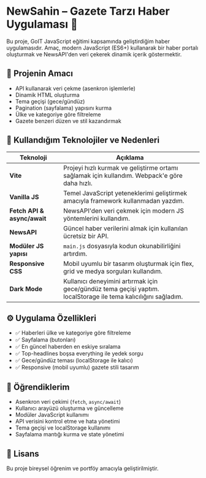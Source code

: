 # NewSahin – Gazete Tarzı Haber Uygulaması 📜

Bu proje, GoIT JavaScript eğitimi kapsamında geliştirdiğim haber uygulamasıdır. Amaç, modern JavaScript (ES6+) kullanarak bir haber portalı oluşturmak ve NewsAPI'den veri çekerek dinamik içerik göstermektir.

## 🎯 Projenin Amacı

- API kullanarak veri çekme (asenkron işlemlerle)
- Dinamik HTML oluşturma
- Tema geçişi (gece/gündüz)
- Pagination (sayfalama) yapısını kurma
- Ülke ve kategoriye göre filtreleme
- Gazete benzeri düzen ve stil kazandırmak

## 💪 Kullandığım Teknolojiler ve Nedenleri

| Teknoloji                   | Açıklama                                                                                                        |
| --------------------------- | --------------------------------------------------------------------------------------------------------------- |
| **Vite**                    | Projeyi hızlı kurmak ve geliştirme ortamı sağlamak için kullandım. Webpack'e göre daha hızlı.                   |
| **Vanilla JS**              | Temel JavaScript yeteneklerimi geliştirmek amacıyla framework kullanmadan yazdım.                               |
| **Fetch API & async/await** | NewsAPI'den veri çekmek için modern JS yöntemlerini kullandım.                                                  |
| **NewsAPI**                 | Güncel haber verilerini almak için kullanılan ücretsiz bir API.                                                 |
| **Modüler JS yapısı**       | `main.js` dosyasıyla kodun okunabilirliğini artırdım.                                                           |
| **Responsive CSS**          | Mobil uyumlu bir tasarım oluşturmak için flex, grid ve medya sorguları kullandım.                               |
| **Dark Mode**               | Kullanıcı deneyimini artırmak için gece/gündüz tema geçişi yaptım. localStorage ile tema kalıcılığını sağladım. |

## ⚙️ Uygulama Özellikleri

- ✅ Haberleri ülke ve kategoriye göre filtreleme
- ✅ Sayfalama (butonları)
- ✅ En güncel haberden en eskiye sıralama
- ✅ Top-headlines boşsa everything ile yedek sorgu
- ✅ Gece/gündüz teması (localStorage ile kalıcı)
- ✅ Responsive (mobil uyumlu) gazete stili tasarım

## 📌 Öğrendiklerim

- Asenkron veri çekimi (`fetch`, `async/await`)
- Kullanıcı arayüzü oluşturma ve güncelleme
- Modüler JavaScript kullanımı
- API verisini kontrol etme ve hata yönetimi
- Tema geçişi ve localStorage kullanımı
- Sayfalama mantığı kurma ve state yönetimi

## 📄 Lisans

Bu proje bireysel öğrenim ve portföy amacıyla geliştirilmiştir.
